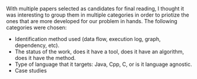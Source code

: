 With multiple papers selected as candidates for final reading, I thought it was
interesting to group them in multiple categories in order to priotize the ones
that are more developed for our problem in hands. The following categories were
chosen:

- Identification method used (data flow, execution log, graph, dependency, etc).
- The status of the work, does it have a tool, does it have an algorithm, does
  it have the method.
- Type of language that it targets: Java, Cpp, C, or is it language agnostic.
- Case studies
